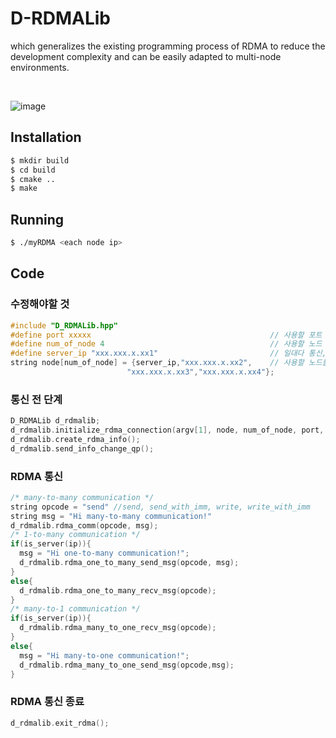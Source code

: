 # D-RDMALib

which generalizes the existing programming process of RDMA to reduce the development complexity and can be easily adapted to multi-node environments. 

</br>

![image](https://github.com/user-attachments/assets/beb2d13b-596f-4990-a547-2ec09c3a3720)

## Installation

```sh
$ mkdir build
$ cd build
$ cmake ..
$ make
```

## Running

```sh
$ ./myRDMA <each node ip>
```

## Code

### 수정해야할 것

```c
#include "D_RDMALib.hpp"
#define port xxxxx                                        // 사용할 포트
#define num_of_node 4                                     // 사용할 노드 개수      
#define server_ip "xxx.xxx.x.xx1"                         // 일대다 통신, 다대일 통신 때 일에 해당하는 노드 IP
string node[num_of_node] = {server_ip,"xxx.xxx.x.xx2",    // 사용할 노드들의 IP
                          "xxx.xxx.x.xx3","xxx.xxx.x.xx4"};   
```

### 통신 전 단계
```c
D_RDMALib d_rdmalib;
d_rdmalib.initialize_rdma_connection(argv[1], node, num_of_node, port, send_buffer, recv_buffer);
d_rdmalib.create_rdma_info();
d_rdmalib.send_info_change_qp();
```

### RDMA 통신
```c
/* many-to-many communication */
string opcode = "send" //send, send_with_imm, write, write_with_imm
string msg = "Hi many-to-many communication!"
d_rdmalib.rdma_comm(opcode, msg);
/* 1-to-many communication */
if(is_server(ip)){
  msg = "Hi one-to-many communication!";
  d_rdmalib.rdma_one_to_many_send_msg(opcode, msg);
}
else{
  d_rdmalib.rdma_one_to_many_recv_msg(opcode);
}
/* many-to-1 communication */
if(is_server(ip)){
  d_rdmalib.rdma_many_to_one_recv_msg(opcode);
}
else{
  msg = "Hi many-to-one communication!";
  d_rdmalib.rdma_many_to_one_send_msg(opcode,msg);
}
```

### RDMA 통신 종료
```c
d_rdmalib.exit_rdma();
```
